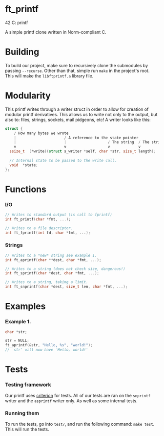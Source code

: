 # ft_printf
42 C: printf

A simple printf clone written in Norm-compliant C.

# Building
To build our project, make sure to recursively clone the submodules by passing `--recurse`.
Other than that, simple run `make` in the project's root. This will make the `libftprintf.a` library file.

# Modularity
This printf writes through a writer struct in order to allow for creation of modular printf derivatives.
This allows us to write not only to the output, but also to: files, strings, sockets, mail pidgeons, etc!
A writer looks like this:
```c
struct {
    / How many bytes we wrote
    |                      / A reference to the state pointer
    |                      |                   / The string  / The string length
    v                      v                   v             v
  ssize_t  (*write)(struct s_writer *self, char *str, size_t length);
  
  // Internal state to be passed to the write call.
  void  *state;
};
```
# Functions
### I/O
```c
// Writes to standard output (is call to fprintf)
int ft_printf(char *fmt, ...);

// Writes to a file descriptor.
int ft_fprintf(int fd, char *fmt, ...);
```


### Strings
```c
// Writes to a *new* string see example 1.
int ft_aprintf(char **dest, char *fmt, ...);

// Writes to a string (does not check size, dangerous!)
int ft_sprintf(char *dest, char *fmt, ...);

// Writes to a string, taking a limit.
int ft_snprintf(char *dest, size_t len, char *fmt, ...);
```

# Examples
### Example 1.
```c
char *str;

str = NULL;
ft_aprintf(&str, "Hello, %s", "world!");
// `str' will now have `Hello, world!'
```

# Tests
### Testing framework
Our printf uses [criterion](https://github.com/Snaipe/Criterion) for tests. All of our tests are ran on the `snprintf` writer and the `asprintf` writer only. As well as some internal tests.
### Running them
To run the tests, go into `test/`, and run the following command: `make test`.
This will run the tests.
